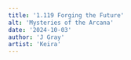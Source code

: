 ```yaml
---
title: '1.119 Forging the Future'
alt: 'Mysteries of the Arcana'
date: '2024-10-03'
author: 'J Gray'
artist: 'Keira'
---
```


